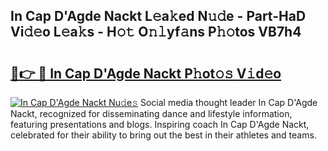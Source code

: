 ## In Cap D'Agde Nackt L𝚎a𝚔ed N𝚞𝚍e - Part-HaD Vi𝚍𝚎o L𝚎a𝚔s - H𝚘𝚝 O𝚗𝚕yf𝚊ns P𝚑𝚘tos VB7h4

# <h2><a href="http://kf3zssc.oniu.top/?m=In+Cap+D%27Agde+Nackt">🔗👉 🔴 In Cap D'Agde Nackt P𝚑ot𝚘𝚜 V𝚒d𝚎o</a></h2>

[![In Cap D'Agde Nackt Nu𝚍e𝚜](https://i.imgur.com/0qMVB7G.gif)](http://kf3zssc.oniu.top/?m=In+Cap+D%27Agde+Nackt)
Social media thought leader In Cap D'Agde Nackt, recognized for disseminating dance and lifestyle information, featuring presentations and blogs. Inspiring coach In Cap D'Agde Nackt, celebrated for their ability to bring out the best in their athletes and teams.  
